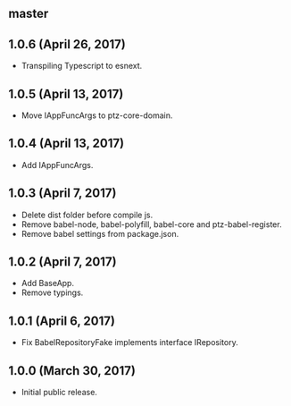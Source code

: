## master


## 1.0.6 (April 26, 2017)

* Transpiling Typescript to esnext.

## 1.0.5 (April 13, 2017)

* Move IAppFuncArgs to ptz-core-domain.

## 1.0.4 (April 13, 2017)

* Add IAppFuncArgs.

## 1.0.3 (April 7, 2017)

* Delete dist folder before compile js.
* Remove babel-node, babel-polyfill, babel-core and ptz-babel-register.
* Remove babel settings from package.json.

## 1.0.2 (April 7, 2017)

* Add BaseApp.
* Remove typings.

## 1.0.1 (April 6, 2017)

* Fix BabelRepositoryFake implements interface IRepository<IEntityMinBase>.

## 1.0.0 (March 30, 2017)

* Initial public release.
